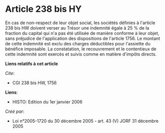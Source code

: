 # Article 238 bis HY

En cas de non-respect de leur objet social, les sociétés définies à l'article 238 bis HW doivent verser au Trésor une
indemnité égale à 25 % de la fraction du capital qui n'a pas été utilisée de manière conforme à leur objet, sans préjudice de
l'application des dispositions de l'article 1756. Le montant de cette indemnité est exclu des charges déductibles pour
l'assiette du bénéfice imposable. La constatation, le recouvrement et le contentieux de cette indemnité sont exercés et
suivis comme en matière d'impôts directs.

**Liens relatifs à cet article**

_Cite_:

  - CGI 238 bis HW, 1756

**Liens**:

  - HISTO: Edition du 1er janvier 2006

_Créé par_:

  - Loi n°2005-1720 du 30 décembre 2005 - art. 43 (V) JORF 31 décembre 2005
